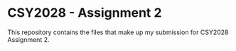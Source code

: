 # CSY2028 - Assignment 2

This repository contains the files that make up my submission for CSY2028 Assignment 2.